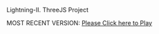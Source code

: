 Lightning-II. ThreeJS Project

MOST RECENT VERSION: [Please Click here to Play](https://rawcdn.githack.com/alperenbutun/jets-online/2fe4e0a/index.html)
